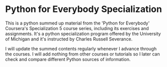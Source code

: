 # Python for Everybody Specialization

This is a python summed up material from the 'Python for Everybody' Coursera's Specialization 5 course series, including its exercises and assignments.
It's a python specialization program offered by the University of Michigan and it's instructed by Charles Russell Severance.

I will update the summed contents regularly whenever I advance through the courses. I will add nothing from other courses or tutorials so I later can check and compare different Python sources of information.